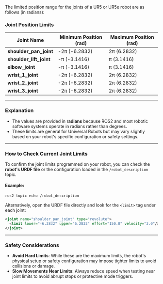 The limited position range for the joints of a UR5 or UR5e robot are as follows (in radians):

### **Joint Position Limits**

| **Joint Name**        | **Minimum Position (rad)** | **Maximum Position (rad)** |
|------------------------|----------------------------|----------------------------|
| **shoulder_pan_joint** | -2π (-6.2832)             | 2π (6.2832)               |
| **shoulder_lift_joint**| -π (-3.1416)              | π (3.1416)                |
| **elbow_joint**        | -π (-3.1416)              | π (3.1416)                |
| **wrist_1_joint**      | -2π (-6.2832)             | 2π (6.2832)               |
| **wrist_2_joint**      | -2π (-6.2832)             | 2π (6.2832)               |
| **wrist_3_joint**      | -2π (-6.2832)             | 2π (6.2832)               |

---

### **Explanation**
- The values are provided in **radians** because ROS2 and most robotic software systems operate in radians rather than degrees.
- These limits are general for Universal Robots but may vary slightly based on your robot's specific configuration or safety settings.

---

### **How to Check Current Joint Limits**
To confirm the joint limits programmed on your robot, you can check the **robot's URDF file** or the configuration loaded in the `/robot_description` topic.

#### Example:
```bash
ros2 topic echo /robot_description
```

Alternatively, open the URDF file directly and look for the `<limit>` tag under each joint:
```xml
<joint name="shoulder_pan_joint" type="revolute">
  <limit lower="-6.2832" upper="6.2832" effort="150.0" velocity="3.0"/>
</joint>
```

---

### **Safety Considerations**
- **Avoid Hard Limits**: While these are the maximum limits, the robot's physical setup or safety configuration may impose tighter limits to avoid collisions or damage.
- **Slow Movements Near Limits**: Always reduce speed when testing near joint limits to avoid abrupt stops or protective mode triggers.
